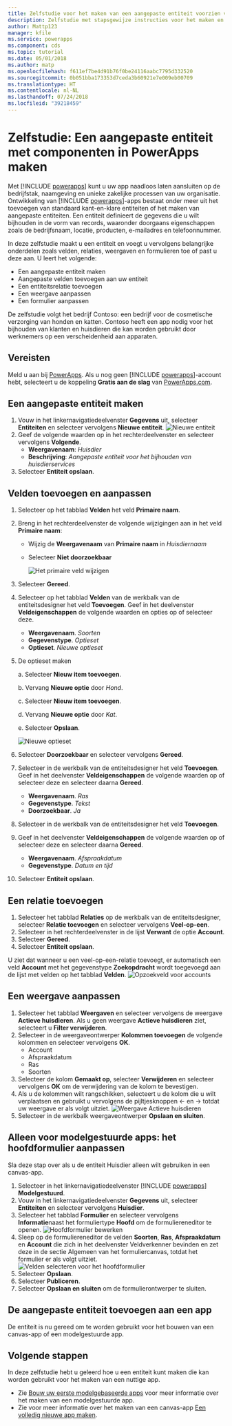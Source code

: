```yaml
---
title: Zelfstudie voor het maken van een aangepaste entiteit voorzien van componenten met PowerApps | Microsoft Docs
description: Zelfstudie met stapsgewijze instructies voor het maken en configureren van een entiteit voor gebruik met een PowerApps-app.
author: Mattp123
manager: kfile
ms.service: powerapps
ms.component: cds
ms.topic: tutorial
ms.date: 05/01/2018
ms.author: matp
ms.openlocfilehash: f611ef7be4d91b76f0be24116aabc7795d332520
ms.sourcegitcommit: 0b051bba173353d7ceda3b60921e7e009eb00709
ms.translationtype: HT
ms.contentlocale: nl-NL
ms.lasthandoff: 07/24/2018
ms.locfileid: "39218459"
---
```

# <a name="tutorial-create-a-custom-entity-that-has-components-in-powerapps"></a>Zelfstudie: Een aangepaste entiteit met componenten in PowerApps maken

Met [!INCLUDE [powerapps](../../includes/powerapps.md)] kunt u uw app naadloos laten aansluiten op de bedrijfstak, naamgeving en unieke zakelijke processen van uw organisatie. Ontwikkeling van [!INCLUDE [powerapps](../../includes/powerapps.md)]-apps bestaat onder meer uit het toevoegen van standaard kant-en-klare entiteiten of het maken van aangepaste entiteiten. Een entiteit definieert de gegevens die u wilt bijhouden in de vorm van records, waaronder doorgaans eigenschappen zoals de bedrijfsnaam, locatie, producten, e-mailadres en telefoonnummer. 

In deze zelfstudie maakt u een entiteit en voegt u vervolgens belangrijke onderdelen zoals velden, relaties, weergaven en formulieren toe of past u deze aan. U leert het volgende:

- Een aangepaste entiteit maken
- Aangepaste velden toevoegen aan uw entiteit
- Een entiteitsrelatie toevoegen
- Een weergave aanpassen 
- Een formulier aanpassen

De zelfstudie volgt het bedrijf Contoso: een bedrijf voor de cosmetische verzorging van honden en katten. Contoso heeft een app nodig voor het bijhouden van klanten en huisdieren die kan worden gebruikt door werknemers op een verscheidenheid aan apparaten.

## <a name="prerequisites"></a>Vereisten

Meld u aan bij [PowerApps](https://powerapps.microsoft.com/). Als u nog geen [!INCLUDE [powerapps](../../includes/powerapps.md)]-account hebt, selecteert u de koppeling **Gratis aan de slag** van [PowerApps.com](https://web.powerapps.com?utm_source=padocs&utm_medium=linkinadoc&utm_campaign=referralsfromdoc).

## <a name="create-a-custom-entity"></a>Een aangepaste entiteit maken

1. Vouw in het linkernavigatiedeelvenster **Gegevens** uit, selecteer **Entiteiten** en selecteer vervolgens **Nieuwe entiteit**.
    ![Nieuwe entiteit](media/create-custom-entity/create-new-entity.png)
2. Geef de volgende waarden op in het rechterdeelvenster en selecteer vervolgens **Volgende**.
   - **Weergavenaam**: *Huisdier* 
   - **Beschrijving**: *Aangepaste entiteit voor het bijhouden van huisdierservices*
3. Selecteer **Entiteit opslaan**.

## <a name="add-and-customize-fields"></a>Velden toevoegen en aanpassen
 
1. Selecteer op het tabblad **Velden** het veld **Primaire naam**.
2. Breng in het rechterdeelvenster de volgende wijzigingen aan in het veld **Primaire naam**: 
   - Wijzig de **Weergavenaam** van **Primaire naam** in *Huisdiernaam*
   - Selecteer **Niet doorzoekbaar**  
  
     ![Het primaire veld wijzigen](media/create-custom-entity/primary-field.png)
3. Selecteer **Gereed**.
4. Selecteer op het tabblad **Velden** van de werkbalk van de entiteitsdesigner het veld **Toevoegen**. Geef in het deelvenster **Veldeigenschappen** de volgende waarden en opties op of selecteer deze.
   - **Weergavenaam**. *Soorten*
   - **Gegevenstype**. *Optieset*
   - **Optieset**. *Nieuwe optieset*
5. De optieset maken

   a. Selecteer **Nieuw item toevoegen**. 
  
   b. Vervang **Nieuwe optie** door *Hond*. 
   
   c. Selecteer **Nieuw item toevoegen**. 
    
   d.  Vervang **Nieuwe optie** door *Kat*. 
    
   e. Selecteer **Opslaan**. 

   ![Nieuwe optieset](media/create-custom-entity/optionset-add-items.png)

6. Selecteer **Doorzoekbaar** en selecteer vervolgens **Gereed**.

7. Selecteer in de werkbalk van de entiteitsdesigner het veld **Toevoegen**. Geef in het deelvenster **Veldeigenschappen** de volgende waarden op of selecteer deze en selecteer daarna **Gereed**.
   - **Weergavenaam**. *Ras*
   - **Gegevenstype**. *Tekst*
   - **Doorzoekbaar**. *Ja*

8. Selecteer in de werkbalk van de entiteitsdesigner het veld **Toevoegen**. 

9. Geef in het deelvenster **Veldeigenschappen** de volgende waarden op of selecteer deze en selecteer daarna **Gereed**. 
   - **Weergavenaam**. *Afspraakdatum*
   - **Gegevenstype**. *Datum en tijd*

10. Selecteer **Entiteit opslaan**.

## <a name="add-a-relationship"></a>Een relatie toevoegen

1. Selecteer het tabblad **Relaties** op de werkbalk van de entiteitsdesigner, selecteer **Relatie toevoegen** en selecteer vervolgens **Veel-op-een**. 
2. Selecteer in het rechterdeelvenster in de lijst **Verwant** de optie **Account**.
3. Selecteer **Gereed**.
4. Selecteer **Entiteit opslaan**.

U ziet dat wanneer u een veel-op-een-relatie toevoegt, er automatisch een veld **Account** met het gegevenstype **Zoekopdracht** wordt toegevoegd aan de lijst met velden op het tabblad **Velden**. ![Opzoekveld voor accounts](media/create-custom-entity/account-lookup-field.png)

## <a name="customize-a-view"></a>Een weergave aanpassen

1. Selecteer het tabblad **Weergaven** en selecteer vervolgens de weergave **Actieve huisdieren**. Als u geen weergave **Actieve huisdieren** ziet, selecteert u **Filter verwijderen**.
2. Selecteer in de weergaveontwerper **Kolommen toevoegen** de volgende kolommen en selecteer vervolgens **OK**.
   - Account
   - Afspraakdatum 
   - Ras 
   - Soorten
3. Selecteer de kolom **Gemaakt op**, selecteer **Verwijderen** en selecteer vervolgens **OK** om de verwijdering van de kolom te bevestigen.
4. Als u de kolommen wilt rangschikken, selecteert u de kolom die u wilt verplaatsen en gebruikt u vervolgens de pijltjesknoppen <- en -> totdat uw weergave er als volgt uitziet.
    ![Weergave Actieve huisdieren](media/create-custom-entity/active-pets-view.png)
5. Selecteer in de werkbalk weergaveontwerper **Opslaan en sluiten**.  

## <a name="model-driven-apps-only-customize-the-main-form"></a>Alleen voor modelgestuurde apps: het hoofdformulier aanpassen

Sla deze stap over als u de entiteit Huisdier alleen wilt gebruiken in een canvas-app. 

1. Selecteer in het linkernavigatiedeelvenster [!INCLUDE [powerapps](../../includes/powerapps.md)] **Modelgestuurd**.
2. Vouw in het linkernavigatiedeelvenster **Gegevens** uit, selecteer **Entiteiten** en selecteer vervolgens **Huisdier**.
3. Selecteer het tabblad **Formulier** en selecteer vervolgens **Informatie**naast het formuliertype **Hoofd** om de formuliereneditor te openen.
    ![Hoofdformulier bewerken](media/create-custom-entity/main-form-edit.png)
4. Sleep op de formuliereneditor de velden **Soorten**, **Ras**, **Afspraakdatum** en **Account** die zich in het deelvenster Veldverkenner bevinden en zet deze in de sectie Algemeen van het formuliercanvas, totdat het formulier er als volgt uitziet.
    ![Velden selecteren voor het hoofdformulier](media/create-custom-entity/main-form-edit2.png) 
5. Selecteer **Opslaan**.
6. Selecteer **Publiceren**.
7. Selecteer **Opslaan en sluiten** om de formulierontwerper te sluiten.

## <a name="add-the-custom-entity-to-an-app"></a>De aangepaste entiteit toevoegen aan een app

De entiteit is nu gereed om te worden gebruikt voor het bouwen van een canvas-app of een modelgestuurde app. 

## <a name="next-steps"></a>Volgende stappen

In deze zelfstudie hebt u geleerd hoe u een entiteit kunt maken die kan worden gebruikt voor het maken van een nuttige app. 
- Zie [Bouw uw eerste modelgebaseerde apps](../model-driven-apps/build-first-model-driven-app.md) voor meer informatie over het maken van een modelgestuurde app.
- Zie voor meer informatie over het maken van een canvas-app [Een volledig nieuwe app maken](../canvas-apps/get-started-create-from-blank.md).
